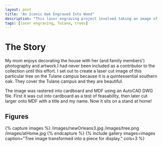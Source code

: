 ```yaml
---
layout: post
title: "An Iconic Oak Engraved Into Wood"
description: "This laser engraving project involved taking an image of Tulane's 'Tree of Knowledge' and transforming it into a piece to be displayed at home."
tags: [laser engraving, Tulane, trees]
---
```

# The Story

My mom enjoys decorating the house with her (and family members') photography and artwork.I had never been included as a contributor to the collection until this effort. I set out to create a laser cut image of this particular tree on the Tulane campus because it is a quintessential southern oak. They cover the Tulane campus and they are beautiful.

The image was rastered into cardboard and MDF using an AutoCAD DWG file. First it was cut into cardboard as a test of feasability, then later cut larger onto MDF with a title and my name. Now it sits on a stand at home!


## Figures

{% capture images %}
	/images/newOrleans3.jpg
	/images/tree.png
	/images/atHome.jpg
{% endcapture %}
{% include gallery images=images caption="Tree image transformed into a piece for display." cols=3 %}
